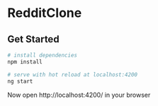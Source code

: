 # RedditClone

## Get Started

``` bash
# install dependencies
npm install

# serve with hot reload at localhost:4200
ng start
```

Now open http://localhost:4200/ in your browser